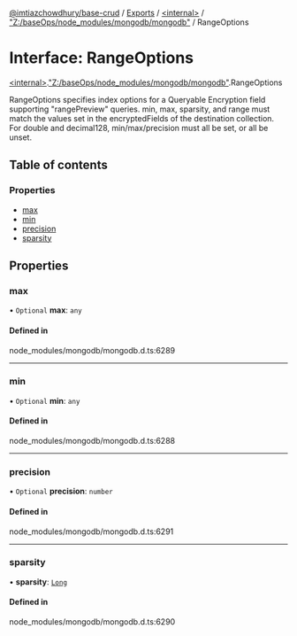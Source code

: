 [@imtiazchowdhury/base-crud](../README.md) / [Exports](../modules.md) / [\<internal\>](../modules/internal_.md) / ["Z:/baseOps/node\_modules/mongodb/mongodb"](../modules/internal_._Z__baseOps_node_modules_mongodb_mongodb_.md) / RangeOptions

# Interface: RangeOptions

[\<internal\>](../modules/internal_.md).["Z:/baseOps/node\_modules/mongodb/mongodb"](../modules/internal_._Z__baseOps_node_modules_mongodb_mongodb_.md).RangeOptions

RangeOptions specifies index options for a Queryable Encryption field supporting "rangePreview" queries.
min, max, sparsity, and range must match the values set in the encryptedFields of the destination collection.
For double and decimal128, min/max/precision must all be set, or all be unset.

## Table of contents

### Properties

- [max](internal_._Z__baseOps_node_modules_mongodb_mongodb_.RangeOptions.md#max)
- [min](internal_._Z__baseOps_node_modules_mongodb_mongodb_.RangeOptions.md#min)
- [precision](internal_._Z__baseOps_node_modules_mongodb_mongodb_.RangeOptions.md#precision)
- [sparsity](internal_._Z__baseOps_node_modules_mongodb_mongodb_.RangeOptions.md#sparsity)

## Properties

### max

• `Optional` **max**: `any`

#### Defined in

node_modules/mongodb/mongodb.d.ts:6289

___

### min

• `Optional` **min**: `any`

#### Defined in

node_modules/mongodb/mongodb.d.ts:6288

___

### precision

• `Optional` **precision**: `number`

#### Defined in

node_modules/mongodb/mongodb.d.ts:6291

___

### sparsity

• **sparsity**: [`Long`](../classes/internal_._Z__baseOps_node_modules_mongodb_mongodb_.BSON.Long.md)

#### Defined in

node_modules/mongodb/mongodb.d.ts:6290
